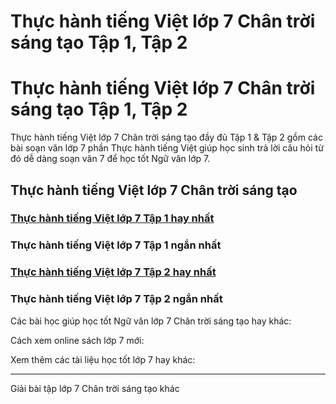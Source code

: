 # Thực hành tiếng Việt lớp 7 Chân trời sáng tạo Tập 1, Tập 2

# Thực hành tiếng Việt lớp 7 Chân trời sáng tạo Tập 1, Tập 2

Thực hành tiếng Việt lớp 7 Chân trời sáng tạo đầy đủ Tập 1 & Tập 2 gồm các bài soạn văn lớp 7 phần Thực hành tiếng Việt giúp học sinh trả lời câu hỏi từ đó dễ dàng soạn văn 7 để học tốt Ngữ văn lớp 7.

## Thực hành tiếng Việt lớp 7 Chân trời sáng tạo

### [**Thực hành tiếng Việt lớp 7 Tập 1 hay nhất**](https://vietjack.com/soan-van-lop-7-ct/thuc-hanh-tieng-viet-lop-7-tap-1-chan-troi.jsp)

### **Thực hành tiếng Việt lớp 7 Tập 1 ngắn nhất**

### [**Thực hành tiếng Việt lớp 7 Tập 2 hay nhất**](https://vietjack.com/soan-van-lop-7-ct/thuc-hanh-tieng-viet-lop-7-tap-2-chan-troi.jsp)

### **Thực hành tiếng Việt lớp 7 Tập 2 ngắn nhất**

Các bài học giúp học tốt Ngữ văn lớp 7 Chân trời sáng tạo hay khác:

Cách xem online sách lớp 7 mới:

Xem thêm các tài liệu học tốt lớp 7 hay khác:

* * *

Giải bài tập lớp 7 Chân trời sáng tạo khác
